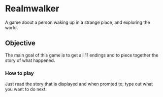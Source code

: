 # Realmwalker
A game about a person waking up in a strange place, and exploring the world.

## Objective
The main goal of this game is to get all 11 endings and to piece together the story of what happened.

### How to play
Just read the story that is displayed and when promted to; type out what you want to do next.
